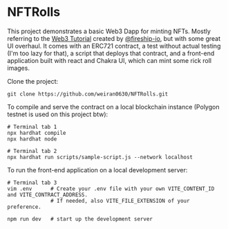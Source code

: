 # NFTRolls

This project demonstrates a basic Web3 Dapp for minting NFTs. Mostly referring to the [Web3 Tutorial](https://github.com/fireship-io/web3-nft-dapp-tutorial) created by [@fireship-io](https://github.com/fireship-io), but with some great UI overhaul. It comes with an ERC721 contract, a test without actual testing (I'm too lazy for that), a script that deploys that contract, and a front-end application built with react and Chakra UI, which can mint some rick roll images.

Clone the project:

```shell
git clone https://github.com/weiran0630/NFTRolls.git
```

To compile and serve the contract on a local blockchain instance (Polygon testnet is used on this project btw):

```shell
# Terminal tab 1
npx hardhat compile
npx hardhat node

# Terminal tab 2
npx hardhat run scripts/sample-script.js --network localhost
```

To run the front-end application on a local development server:

```shell
# Terminal tab 3
vim .env      # Create your .env file with your own VITE_CONTENT_ID and VITE_CONTRACT_ADDRESS.
              # If needed, also VITE_FILE_EXTENSION of your preference.

npm run dev   # start up the development server
```
